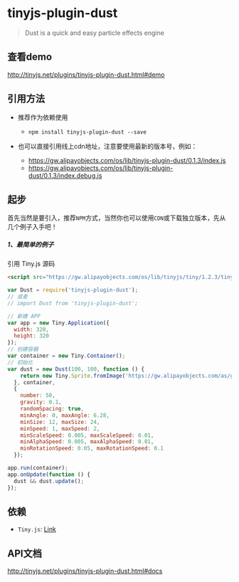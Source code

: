 # tinyjs-plugin-dust

> Dust is a quick and easy particle effects engine

## 查看demo

http://tinyjs.net/plugins/tinyjs-plugin-dust.html#demo

## 引用方法

- 推荐作为依赖使用

  - `npm install tinyjs-plugin-dust --save`

- 也可以直接引用线上cdn地址，注意要使用最新的版本号，例如：

  - https://gw.alipayobjects.com/os/lib/tinyjs-plugin-dust/0.1.3/index.js
  - https://gw.alipayobjects.com/os/lib/tinyjs-plugin-dust/0.1.3/index.debug.js

## 起步
首先当然是要引入，推荐`NPM`方式，当然你也可以使用`CDN`或下载独立版本，先从几个例子入手吧！

##### 1、最简单的例子

引用 Tiny.js 源码
``` html
<script src="https://gw.alipayobjects.com/os/lib/tinyjs/tiny/1.2.3/tiny.js"></script>
```
``` js
var Dust = require('tinyjs-plugin-dust');
// 或者
// import Dust from 'tinyjs-plugin-dust';

// 新建 APP
var app = new Tiny.Application({
  width: 320,
  height: 320
});
// 创建容器
var container = new Tiny.Container();
// 初始化
var dust = new Dust(100, 100, function () {
    return new Tiny.Sprite.fromImage('https://gw.alipayobjects.com/as/g/tiny/resources/1.0.0/images/heart.png')
  }, container,
  {
    number: 50,
    gravity: 0.1,
    randomSpacing: true,
    minAngle: 0, maxAngle: 6.28,
    minSize: 12, maxSize: 24,
    minSpeed: 1, maxSpeed: 2,
    minScaleSpeed: 0.005, maxScaleSpeed: 0.01,
    minAlphaSpeed: 0.005, maxAlphaSpeed: 0.01,
    minRotationSpeed: 0.05, maxRotationSpeed: 0.1
  });

app.run(container);
app.onUpdate(function () {
  dust && dust.update();
});
```

## 依赖
- `Tiny.js`: [Link](http://tinyjs.net/api)

## API文档

http://tinyjs.net/plugins/tinyjs-plugin-dust.html#docs
